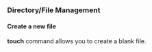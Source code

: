 ### Directory/File Management
#### Create a new file
**touch** command allows you to create a blank file.
<!---
    touch : create a new file
    mkdir : create a new folder
    rm : remove
        rm {file_name} : delete a file
        rm -r {dir_name} : delete a folder
    rmdir : remove directory, only allows to delete empty directory
    cp : copy
        cp {old_file} {new_file} : copy a file
        cp -r {old_dir} {new_dir} : copy a folder and all sub folder
    mv : move
        mv {old_file_path} {new_file_path} : move a file or folder
        mv {old_file_name} {new_file_name} : rename a file or folder
    locate {file_name} : search a file or folder
        locate -i {file_name} : search file with case sensitive
    find {dir_path} {file_name} : search a file or folder inside a directory
    tar : archive multiple files into a tarball
    zip : compress files into a zip archive
    unzip : extract the zipped files
--->